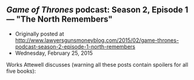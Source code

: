 ## <em>Game of Thrones</em> podcast: Season 2, Episode 1 — "The North Remembers"

 * Originally posted at http://www.lawyersgunsmoneyblog.com/2015/02/game-thrones-podcast-season-2-episode-1-north-remembers
 * Wednesday, February 25, 2015

Works Attewell discusses (warning all these posts contain spoilers for all five books):